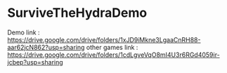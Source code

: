 # SurviveTheHydraDemo
Demo link : https://drive.google.com/drive/folders/1xJD9iMkne3LgaaCnRH88-aar62jcN862?usp=sharing
other games link : https://drive.google.com/drive/folders/1cdLgveVqO8mI4U3r6RGd4059ir-jcbep?usp=sharing
